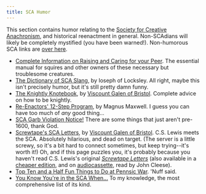 ```yaml
---
title: SCA Humor
---
```


This section contains humor relating to the [Society for Creative Anachronism](http://www.sca.org), and historical reenactment in general. Non-SCAdians will likely be completely mystified (you have been warned!). Non-humorous SCA links are [over here](../links.html#sca).

* [Complete Information on Raising and Caring for your Peer][peer_manual]. The essential manual for squires and other owners of these necessary but troublesome creatures.
* [The Dictionary of SCA Slang][sca_slang], by Ioseph of Locksley. All right, maybe this isn't precisely humor, but it's still pretty damn funny.
* [The Knightly Knotebook][knightly], by [Viscount Galen of Bristol][galen]. Complete advice on how to be knightly.
* [Re-Enactors' 12-Step Program][twelve_step], by Magnus Maxwell. I guess you can have too much of *any* good thing...
* [SCA Garb Violation Notice!][garb_violation] There are some things that just aren't pre-1600, thank God.
* [Screwtape's SCA Letters][screwtape_sca], by [Viscount Galen of Bristol][galen]. C.S. Lewis meets the SCA. Absolutely hilarious, and dead on target. (The server is a little screwy, so it's a bit hard to connect sometimes, but keep trying--it's worth it!) Oh, and if this page puzzles you, it's probably because you haven't read C.S. Lewis's original [<cite>Screwtape Letters</cite>][screwtape_book] (also available in a [cheaper edition][screwtape_cheap], and on [audiocassette][screwtape_audio], read by John Cleese).
* [Top Ten and a Half Fun Things to Do at Pennsic War][top_ten]. 'Nuff said.
* [You Know You're in the SCA When...][you_know] To my knowledge, the most comprehensive list of its kind.

[galen]: http://web.archive.org/web/20050623084520/http://users2.ev1.net/~pmitchel/galen.htm
[garb_violation]: http://whitebard.tripod.com/garb_vio.htm
[knightly]: http://web.archive.org/web/20050212023404/http://users2.ev1.net/~pmitchel/knightly.htm
[peer_manual]: http://whitebard.tripod.com/peerpeer.htm
[sca_slang]: http://www-cs.canisius.edu/~salley/SCA/Articles/slang.html
[screwtape_audio]: http://www.amazon.com/exec/obidos/ASIN/094499315X/marnenlaibowkose
[screwtape_book]: http://www.amazon.com/exec/obidos/ASIN/0684831171/marnenlaibowkose
[screwtape_cheap]: http://www.amazon.com/exec/obidos/ASIN/1557488118/marnenlaibowkose
[screwtape_sca]: http://web.archive.org/web/20050212023513/http://users2.ev1.net/~pmitchel/screwtap.htm
[top_ten]: http://blah.bsuvc.bsu.edu/azrael_top10_pennsic
[twelve_step]: http://www.st-mike.org/twelve.html
[you_know]: http://ykyitscaw.com